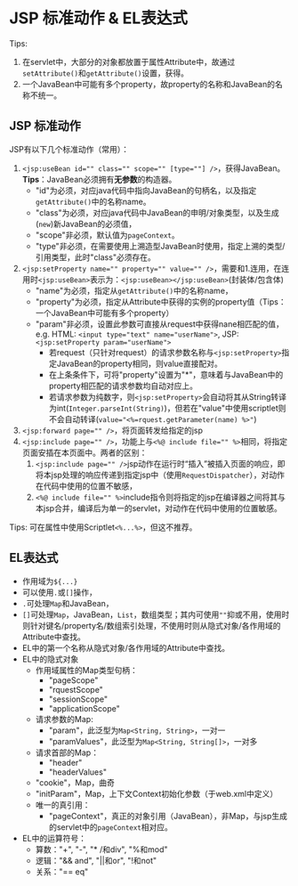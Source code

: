 # JSP 标准动作 & EL表达式
Tips:
1. 在servlet中，大部分的对象都放置于属性Attribute中，故通过`setAttribute()`和`getAttribute()`设置，获得。
2. 一个JavaBean中可能有多个property，故property的名称和JavaBean的名称不统一。

## JSP 标准动作
JSP有以下几个标准动作（常用）：
1. `<jsp:useBean id="" class="" scope="" [type=""] />`，获得JavaBean。**Tips**：JavaBean必须拥有**无参数**的构造器。
	- "id"为必须，对应java代码中指向JavaBean的句柄名，以及指定`getAttribute()`中的名称name。
	- "class"为必须，对应java代码中JavaBean的申明/对象类型，以及生成(`new`)新JavaBean的必须值，
	- "scope"非必须，默认值为`pageContext`。
	- "type"非必须，在需要使用上溯造型JavaBean时使用，指定上溯的类型/引用类型，此时"class"必须存在。
2. `<jsp:setProperty name="" property="" value="" />`，需要和1.连用，在连用时`<jsp:useBean>`表示为：`<jsp:useBean></jsp:useBean>`(封装体/包含体)
	- "name"为必须，指定从`getAttribute()`中的名称name，
	- "property"为必须，指定从Attribute中获得的实例的property值（Tips：一个JavaBean中可能有多个property）
	- "param"非必须，设置此参数可直接从request中获得nane相匹配的值，e.g.  HTML: `<input type="text" name="userName">`, JSP: `<jsp:setProperty param="userName">`
		- 若request（只针对request）的请求参数名称与`<jsp:setProperty>`指定JavaBean的property相同，则value直接配对。
		- 在上条条件下，可将"property"设置为"*"，意味着与JavaBean中的property相匹配的请求参数均自动对应上。
		- 若请求参数为纯数字，则`<jsp:setProperty>`会自动将其从String转译为int(`Integer.parseInt(String)`)，但若在"value"中使用scriptlet则不会自动转译(`value="<%=rquest.getParameter(name) %>"`)
3. `<jsp:forward page="" />`，将页面转发给指定的jsp
4. `<jsp:include page="" />`，功能上与`<%@ include file="" %>`相同，将指定页面安插在本页面中。两者的区别：
	1. `<jsp:include page="" />`jsp动作在运行时“插入”被插入页面的响应，即将本jsp处理的响应传递到指定jsp中（使用`RequestDispatcher`），对动作在代码中使用的位置不敏感，
	2. `<%@ include file="" %>`include指令则将指定的jsp在编译器之间将其与本jsp合并，编译后为单一的servlet，对动作在代码中使用的位置敏感。

Tips: 可在属性中使用Scriptlet`<%...%>`，但这不推荐。

## EL表达式
- 作用域为`${...}`
- 可以使用`.`或`[]`操作，
- `.`可处理`Map`和JavaBean，
- `[]`可处理`Map`，JavaBean，`List`，数组类型；其内可使用`""`抑或不用，使用时则针对键名/property名/数组索引处理，不使用时则从隐式对象/各作用域的Attribute中查找。
- EL中的第一个名称从隐式对象/各作用域的Attribute中查找。
- EL中的隐式对象
	- 作用域属性的Map类型句柄：
		- "pageScope"
		- "rquestScope"
		- "sessionScope"
		- "applicationScope"
	- 请求参数的Map:
		- "param"，此泛型为`Map<String, String>`，一对一
		- "paramValues"，此泛型为`Map<String, String[]>`，一对多
	- 请求首部的Map：
		- "header"
		- "headerValues"
	- "cookie"，Map，曲奇
	- "initParam"，Map，上下文Context初始化参数（于web.xml中定义）
	- 唯一的真引用：
		- "pageContext"，真正的对象引用（JavaBean），非Map，与jsp生成的servlet中的`pageContext`相对应。
- EL中的运算符号：
	- 算数："+", "-", "* /和div", "%和mod"
	- 逻辑："&& and", "||和or", "!和not"
	- 关系："== eq"


